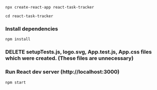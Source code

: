 ```
npx create-react-app react-task-tracker
```
```
cd react-task-tracker
```

### Install dependencies
```
npm install
```
### DELETE setupTests.js, logo.svg, App.test.js, App.css files which were created. (These files are unnecessary)

### Run React dev server (http://localhost:3000)

```
npm start
```

